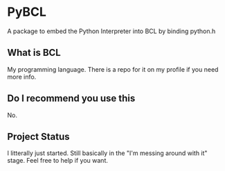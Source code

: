 # PyBCL
A package to embed the Python Interpreter into BCL by binding python.h

## What is BCL
My programming language. There is a repo for it on my profile if you need more info.

## Do I recommend you use this
No.

## Project Status
I litterally just started. Still basically in the "I'm messing around with it" stage. Feel free to help if you want.
